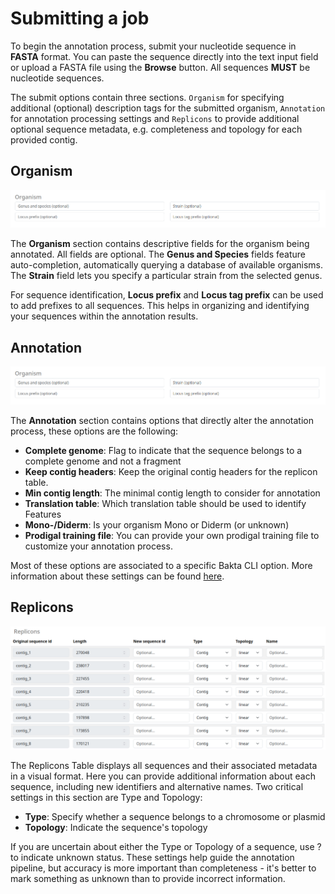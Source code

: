# Submitting a job

To begin the annotation process, submit your nucleotide sequence in **FASTA** format. You can paste the sequence directly into the text input field or upload a FASTA file using the **Browse** button. All sequences **MUST** be nucleotide sequences.

The submit options contain three sections. `Organism` for specifying additional (optional) description tags for the submitted organism, `Annotation` for annotation processing settings and `Replicons` to provide additional optional sequence metadata, e.g. completeness and topology for each provided contig.

## Organism

![overview](./images/organism.png "Organism")

The **Organism** section contains descriptive fields for the organism being annotated. All fields are optional. The **Genus and Species** fields feature auto-completion, automatically querying a database of available organisms. The **Strain** field lets you specify a particular strain from the selected genus.

For sequence identification, **Locus prefix** and **Locus tag prefix** can be used to add prefixes to all sequences. This helps in organizing and identifying your sequences within the annotation results.

## Annotation

![organism](./images/organism.png "Organism")

The **Annotation** section contains options that directly alter the annotation process, these options are the following:

- **Complete genome**: Flag to indicate that the sequence belongs to a complete genome and not a fragment
- **Keep contig headers**: Keep the original contig headers for the replicon table.
- **Min contig length**: The minimal contig length to consider for annotation
- **Translation table**: Which translation table should be used to identify Features
- **Mono-/Diderm**: Is your organism Mono or Diderm (or unknown)
- **Prodigal training file**: You can provide your own prodigal training file to customize your annotation process.

Most of these options are associated to a specific Bakta CLI option. More information about these settings can be found [here](../cli/usage.md).

## Replicons

![replicons](./images/replicons.png "Replicons")

The Replicons Table displays all sequences and their associated metadata in a visual format. Here you can provide additional information about each sequence, including new identifiers and alternative names.
Two critical settings in this section are Type and Topology:

- **Type**: Specify whether a sequence belongs to a chromosome or plasmid
- **Topology**: Indicate the sequence's topology

If you are uncertain about either the Type or Topology of a sequence, use ? to indicate unknown status. These settings help guide the annotation pipeline, but accuracy is more important than completeness - it's better to mark something as unknown than to provide incorrect information.
